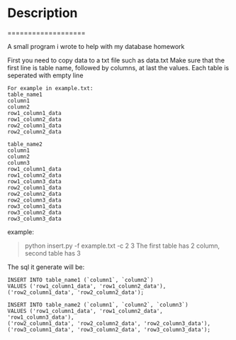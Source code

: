 # Description
===================

A small program i wrote to help with my database homework

First you need to copy data to a txt file such as data.txt
Make sure that the first line is table name, followed by columns, at last the values.
Each table is seperated with empty line
```
For example in example.txt:
table_name1
column1
column2
row1_column1_data
row1_column2_data
row2_column1_data
row2_column2_data

table_name2
column1
column2
column3
row1_column1_data
row1_column2_data
row1_column3_data
row2_column1_data
row2_column2_data
row2_column3_data
row3_column1_data
row3_column2_data
row3_column3_data
```


example:
>python insert.py -f example.txt -c 2 3
The first table has 2 column, second table has 3

The sql it generate will be:
```
INSERT INTO table_name1 (`column1`, `column2`) 
VALUES ('row1_column1_data', 'row1_column2_data'),
('row2_column1_data', 'row2_column2_data');

INSERT INTO table_name2 (`column1`, `column2`, `column3`) 
VALUES ('row1_column1_data', 'row1_column2_data', 'row1_column3_data'),
('row2_column1_data', 'row2_column2_data', 'row2_column3_data'),
('row3_column1_data', 'row3_column2_data', 'row3_column3_data');
```